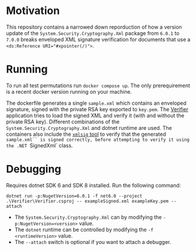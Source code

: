 # Motivation

This repository contains a narrowed down reporduction of how a version update of the `System.Security.Cryptography.Xml`
package from `6.0.1` to `7.0.0` breaks enveloped XML signature verification for documents that use a `<ds:Reference URI="#xpointer(/)">`.

# Running

To run all test permutations run `docker compose up`. The only prerequirement is a recent docker version running on your machine.

The dockerfile generates a single `sample.xml` which contains an enveloped signature, signed with the private RSA key exported to `key.pem`.
The [Verifier](/Verifier/Program.cs#L16-L29) application tries to load the signed XML and verify it (with and without the private RSA key).
Different combinations of the `System.Security.Cryptography.Xml` and dotnet runtime are used.
The containers also include the [`xmlsig` tool](https://github.com/amdonov/xmlsig) to verify that the generated `sample.xml`` is signed correctly, before attempting to verify it using the .NET `SignedXml` class.

# Debugging

Requires dotnet SDK 6 and SDK 8 installed. Run the following command:

```
dotnet run -p:NugetVersion=6.0.1 -f net6.0 --project .\Verifier\Verifier.csproj -- exampleSigned.xml exampleKey.pem --attach
```

- The `System.Security.Cryptography.Xml` can by modifying the `-p:NugetVersion=<version>` value.
- The `dotnet` runtime can be controlled by modifying the `-f <runtimeVersion>` value.
- The `--attach` switch is optional if you want to attach a debugger.
